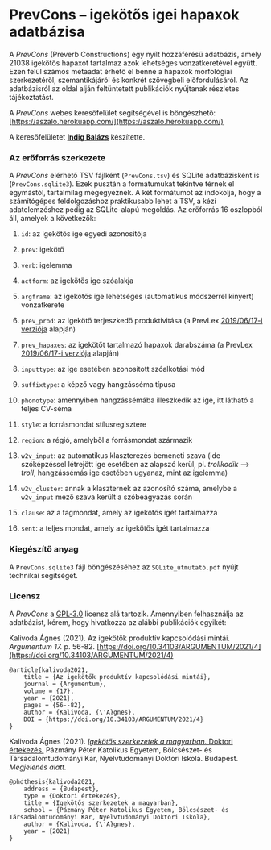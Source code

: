 # PrevCons – igekötős igei hapaxok adatbázisa

A _PrevCons_ (Preverb Constructions) egy nyílt hozzáférésű adatbázis, amely 21038 igekötős hapaxot tartalmaz azok lehetséges vonzatkeretével együtt. Ezen felül számos metaadat érhető el benne a hapaxok morfológiai szerkezetéről, szemantikájáról és konkrét szövegbeli előfordulásáról. Az adatbázisról az oldal alján feltüntetett publikációk nyújtanak részletes tájékoztatást.

A _PrevCons_ webes keresőfelület segítségével is böngészhető: [https://aszalo.herokuapp.com/](https://aszalo.herokuapp.com/)

A keresőfelületet **[Indig Balázs](https://github.com/dlazesz)** készítette.

### Az erőforrás szerkezete

A _PrevCons_ elérhető TSV fájlként (`PrevCons.tsv`) és SQLite adatbázisként is (`PrevCons.sqlite3`). Ezek pusztán a formátumukat tekintve térnek el egymástól, tartalmilag megegyeznek. A két formátumot az indokolja, hogy a számítógépes feldolgozáshoz praktikusabb lehet a TSV, a kézi adatelemzéshez pedig az SQLite-alapú megoldás. Az erőforrás 16 oszlopból áll, amelyek a következők:

1. `id`: az igekötős ige egyedi azonosítója

2. `prev`: igekötő

3. `verb`: igelemma

4. `actform`: az igekötős ige szóalakja

5. `argframe`: az igekötős ige lehetséges (automatikus módszerrel kinyert) vonzatkerete

6. `prev_prod`: az igekötő terjeszkedő produktivitása (a PrevLex [2019/06/17-i verziója](https://github.com/kagnes/prevlex/commit/3ea0c759d79d6dde76ccdfc29a10d68d7d635093#diff-e7f337e76c4c22287aee5a15e611acb2bf98753a47d8a7be0ae3134aef463813) alapján)

7. `prev_hapaxes`: az igekötőt tartalmazó hapaxok darabszáma (a PrevLex [2019/06/17-i verziója](https://github.com/kagnes/prevlex/commit/3ea0c759d79d6dde76ccdfc29a10d68d7d635093#diff-e7f337e76c4c22287aee5a15e611acb2bf98753a47d8a7be0ae3134aef463813) alapján)

8. `inputtype`: az ige esetében azonosított szóalkotási mód

9. `suffixtype`: a képző vagy hangzásséma típusa

10. `phonotype`: amennyiben hangzássémába illeszkedik az ige, itt látható a teljes CV-séma

11. `style`: a forrásmondat stílusregisztere

12. `region`: a régió, amelyből a forrásmondat származik

13. `w2v_input`: az automatikus klaszterezés bemeneti szava (ide szóképzéssel létrejött ige esetében az alapszó kerül, pl. _trollkodik_ ⟶ _troll_,  hangzássémás ige esetében ugyanaz, mint az igelemma)

14. `w2v_cluster`: annak a klaszternek az azonosító száma, amelybe a `w2v_input` mező szava került a szóbeágyazás során

15. `clause`: az a tagmondat, amely az igekötős igét tartalmazza

16. `sent`: a teljes mondat, amely az igekötős igét tartalmazza

### Kiegészítő anyag

A `PrevCons.sqlite3` fájl böngészéséhez az `SQLite_útmutató.pdf` nyújt technikai segítséget.

### Licensz

A _PrevCons_ a [GPL-3.0](https://github.com/kagnes/prevcons/blob/master/LICENSE) licensz alá tartozik. Amennyiben felhasználja az adatbázist, kérem, hogy hivatkozza az alábbi publikációk egyikét:

Kalivoda Ágnes (2021). Az igekötők produktív kapcsolódási mintái. _Argumentum 17._ p. 56-82. [https://doi.org/10.34103/ARGUMENTUM/2021/4](https://doi.org/10.34103/ARGUMENTUM/2021/4)

    @article{kalivoda2021,
        title = {Az igekötők produktív kapcsolódási mintái},
        journal = {Argumentum},
        volume = {17},
        year = {2021},
        pages = {56--82},
        author = {Kalivoda, {\'A}gnes},
        DOI = {https://doi.org/10.34103/ARGUMENTUM/2021/4}
    }

Kalivoda Ágnes (2021). [_Igekötős szerkezetek a magyarban._ Doktori értekezés.](https://github.com/kagnes/phd_thesis) Pázmány Péter Katolikus Egyetem, Bölcsészet- és Társadalomtudományi Kar, Nyelvtudományi Doktori Iskola. Budapest. _Megjelenés alatt._

	@phdthesis{kalivoda2021,
		address = {Budapest},
		type = {Doktori értekezés},
		title = {Igekötős szerkezetek a magyarban},
		school = {Pázmány Péter Katolikus Egyetem, Bölcsészet- és Társadalomtudományi Kar, Nyelvtudományi Doktori Iskola},
		author = {Kalivoda, {\'A}gnes},
		year = {2021}
	}

